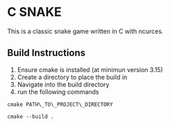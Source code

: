 # C SNAKE

This is a classic snake game written in C with ncurces.

## Build Instructions

1. Ensure cmake is installed (at minimun version 3.15)
2. Create a directory to place the build in
3. Navigate into the build directory
4. run the following commands
```
cmake PATH\_TO\_PROJECT\_DIRECTORY
```
```
cmake --build .
```
